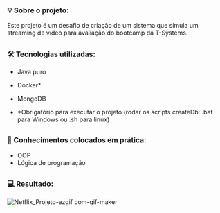 ### 💡 Sobre o projeto:

Este projeto é um desafio de criação de um sistema que simula um streaming de vídeo para avaliação do bootcamp da T-Systems.

##

### 🛠 Tecnologias utilizadas:

- Java puro
- Docker*
- MongoDB

- *Obrigatório para executar o projeto (rodar os scripts createDb: .bat para Windows ou .sh para linux)

##

### 📝 Conhecimentos colocados em prática:

- OOP
- Lógica de programação

##

### 💻 Resultado:


![Netflix_Projeto-ezgif com-gif-maker](https://github.com/user-attachments/assets/f0c03fee-b243-4ecd-8597-ca07ea0a6bb1)


##
